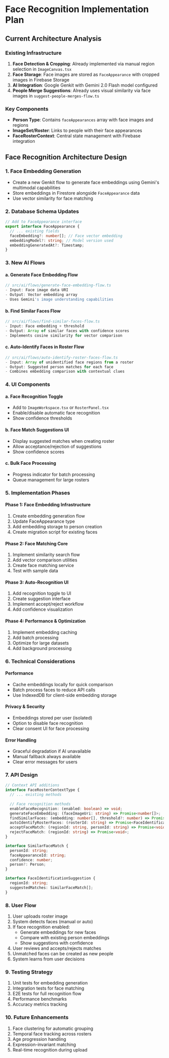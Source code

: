 # Face Recognition Implementation Plan

## Current Architecture Analysis

### Existing Infrastructure
1. **Face Detection & Cropping**: Already implemented via manual region selection in `ImageCanvas.tsx`
2. **Face Storage**: Face images are stored as `FaceAppearance` with cropped images in Firebase Storage
3. **AI Integration**: Google Genkit with Gemini 2.0 Flash model configured
4. **People Merge Suggestions**: Already uses visual similarity via face images in `suggest-people-merges-flow.ts`

### Key Components
- **Person Type**: Contains `faceAppearances` array with face images and regions
- **ImageSet/Roster**: Links to people with their face appearances
- **FaceRosterContext**: Central state management with Firebase integration

## Face Recognition Architecture Design

### 1. Face Embedding Generation
- Create a new Genkit flow to generate face embeddings using Gemini's multimodal capabilities
- Store embeddings in Firestore alongside `FaceAppearance` data
- Use vector similarity for face matching

### 2. Database Schema Updates
```typescript
// Add to FaceAppearance interface
export interface FaceAppearance {
  // ... existing fields
  faceEmbedding?: number[]; // Face vector embedding
  embeddingModel?: string; // Model version used
  embeddingGeneratedAt?: Timestamp;
}
```

### 3. New AI Flows

#### a. Generate Face Embedding Flow
```typescript
// src/ai/flows/generate-face-embedding-flow.ts
- Input: Face image data URI
- Output: Vector embedding array
- Uses Gemini's image understanding capabilities
```

#### b. Find Similar Faces Flow
```typescript
// src/ai/flows/find-similar-faces-flow.ts
- Input: Face embedding + threshold
- Output: Array of similar faces with confidence scores
- Implements cosine similarity for vector comparison
```

#### c. Auto-Identify Faces in Roster Flow
```typescript
// src/ai/flows/auto-identify-roster-faces-flow.ts
- Input: Array of unidentified face regions from a roster
- Output: Suggested person matches for each face
- Combines embedding comparison with contextual clues
```

### 4. UI Components

#### a. Face Recognition Toggle
- Add to `ImageWorkspace.tsx` or `RosterPanel.tsx`
- Enable/disable automatic face recognition
- Show confidence thresholds

#### b. Face Match Suggestions UI
- Display suggested matches when creating roster
- Allow acceptance/rejection of suggestions
- Show confidence scores

#### c. Bulk Face Processing
- Progress indicator for batch processing
- Queue management for large rosters

### 5. Implementation Phases

#### Phase 1: Face Embedding Infrastructure
1. Create embedding generation flow
2. Update FaceAppearance type
3. Add embedding storage to person creation
4. Create migration script for existing faces

#### Phase 2: Face Matching Core
1. Implement similarity search flow
2. Add vector comparison utilities
3. Create face matching service
4. Test with sample data

#### Phase 3: Auto-Recognition UI
1. Add recognition toggle to UI
2. Create suggestion interface
3. Implement accept/reject workflow
4. Add confidence visualization

#### Phase 4: Performance & Optimization
1. Implement embedding caching
2. Add batch processing
3. Optimize for large datasets
4. Add background processing

### 6. Technical Considerations

#### Performance
- Cache embeddings locally for quick comparison
- Batch process faces to reduce API calls
- Use IndexedDB for client-side embedding storage

#### Privacy & Security
- Embeddings stored per user (isolated)
- Option to disable face recognition
- Clear consent UI for face processing

#### Error Handling
- Graceful degradation if AI unavailable
- Manual fallback always available
- Clear error messages for users

### 7. API Design

```typescript
// Context API additions
interface FaceRosterContextType {
  // ... existing methods
  
  // Face recognition methods
  enableFaceRecognition: (enabled: boolean) => void;
  generateFaceEmbedding: (faceImageUri: string) => Promise<number[]>;
  findSimilarFaces: (embedding: number[], threshold?: number) => Promise<SimilarFaceMatch[]>;
  autoIdentifyRosterFaces: (rosterId: string) => Promise<FaceIdentificationSuggestion[]>;
  acceptFaceMatch: (regionId: string, personId: string) => Promise<void>;
  rejectFaceMatch: (regionId: string) => Promise<void>;
}

interface SimilarFaceMatch {
  personId: string;
  faceAppearanceId: string;
  confidence: number;
  person?: Person;
}

interface FaceIdentificationSuggestion {
  regionId: string;
  suggestedMatches: SimilarFaceMatch[];
}
```

### 8. User Flow

1. User uploads roster image
2. System detects faces (manual or auto)
3. If face recognition enabled:
   - Generate embeddings for new faces
   - Compare with existing person embeddings
   - Show suggestions with confidence
4. User reviews and accepts/rejects matches
5. Unmatched faces can be created as new people
6. System learns from user decisions

### 9. Testing Strategy

1. Unit tests for embedding generation
2. Integration tests for face matching
3. E2E tests for full recognition flow
4. Performance benchmarks
5. Accuracy metrics tracking

### 10. Future Enhancements

1. Face clustering for automatic grouping
2. Temporal face tracking across rosters
3. Age progression handling
4. Expression-invariant matching
5. Real-time recognition during upload